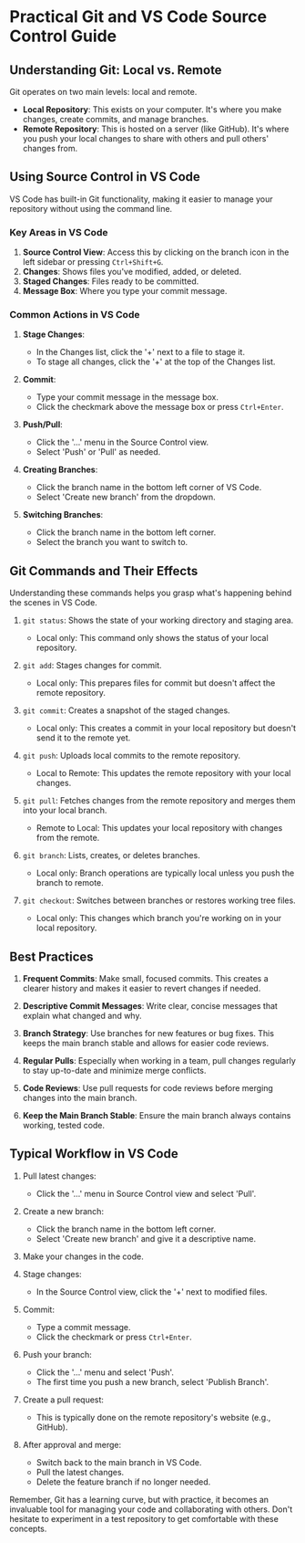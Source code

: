 # Practical Git and VS Code Source Control Guide

## Understanding Git: Local vs. Remote

Git operates on two main levels: local and remote.

- **Local Repository**: This exists on your computer. It's where you make changes, create commits, and manage branches.
- **Remote Repository**: This is hosted on a server (like GitHub). It's where you push your local changes to share with others and pull others' changes from.

## Using Source Control in VS Code

VS Code has built-in Git functionality, making it easier to manage your repository without using the command line.

### Key Areas in VS Code

1. **Source Control View**: Access this by clicking on the branch icon in the left sidebar or pressing `Ctrl+Shift+G`.
2. **Changes**: Shows files you've modified, added, or deleted.
3. **Staged Changes**: Files ready to be committed.
4. **Message Box**: Where you type your commit message.

### Common Actions in VS Code

1. **Stage Changes**: 
   - In the Changes list, click the '+' next to a file to stage it.
   - To stage all changes, click the '+' at the top of the Changes list.

2. **Commit**:
   - Type your commit message in the message box.
   - Click the checkmark above the message box or press `Ctrl+Enter`.

3. **Push/Pull**:
   - Click the '...' menu in the Source Control view.
   - Select 'Push' or 'Pull' as needed.

4. **Creating Branches**:
   - Click the branch name in the bottom left corner of VS Code.
   - Select 'Create new branch' from the dropdown.

5. **Switching Branches**:
   - Click the branch name in the bottom left corner.
   - Select the branch you want to switch to.

## Git Commands and Their Effects

Understanding these commands helps you grasp what's happening behind the scenes in VS Code.

1. `git status`: Shows the state of your working directory and staging area.
   - Local only: This command only shows the status of your local repository.

2. `git add`: Stages changes for commit.
   - Local only: This prepares files for commit but doesn't affect the remote repository.

3. `git commit`: Creates a snapshot of the staged changes.
   - Local only: This creates a commit in your local repository but doesn't send it to the remote yet.

4. `git push`: Uploads local commits to the remote repository.
   - Local to Remote: This updates the remote repository with your local changes.

5. `git pull`: Fetches changes from the remote repository and merges them into your local branch.
   - Remote to Local: This updates your local repository with changes from the remote.

6. `git branch`: Lists, creates, or deletes branches.
   - Local only: Branch operations are typically local unless you push the branch to remote.

7. `git checkout`: Switches between branches or restores working tree files.
   - Local only: This changes which branch you're working on in your local repository.

## Best Practices

1. **Frequent Commits**: Make small, focused commits. This creates a clearer history and makes it easier to revert changes if needed.

2. **Descriptive Commit Messages**: Write clear, concise messages that explain what changed and why.

3. **Branch Strategy**: Use branches for new features or bug fixes. This keeps the main branch stable and allows for easier code reviews.

4. **Regular Pulls**: Especially when working in a team, pull changes regularly to stay up-to-date and minimize merge conflicts.

5. **Code Reviews**: Use pull requests for code reviews before merging changes into the main branch.

6. **Keep the Main Branch Stable**: Ensure the main branch always contains working, tested code.

## Typical Workflow in VS Code

1. Pull latest changes:
   - Click the '...' menu in Source Control view and select 'Pull'.

2. Create a new branch:
   - Click the branch name in the bottom left corner.
   - Select 'Create new branch' and give it a descriptive name.

3. Make your changes in the code.

4. Stage changes:
   - In the Source Control view, click the '+' next to modified files.

5. Commit:
   - Type a commit message.
   - Click the checkmark or press `Ctrl+Enter`.

6. Push your branch:
   - Click the '...' menu and select 'Push'.
   - The first time you push a new branch, select 'Publish Branch'.

7. Create a pull request:
   - This is typically done on the remote repository's website (e.g., GitHub).

8. After approval and merge:
   - Switch back to the main branch in VS Code.
   - Pull the latest changes.
   - Delete the feature branch if no longer needed.

Remember, Git has a learning curve, but with practice, it becomes an invaluable tool for managing your code and collaborating with others. Don't hesitate to experiment in a test repository to get comfortable with these concepts.
